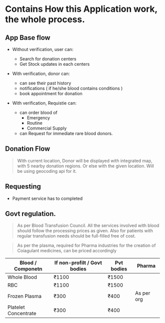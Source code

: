 # Contains How this Application work, the whole process.

## App Base flow

-   Without verification, user can:

    -   Search for donation centers
    -   Get Stock updates in each centers

-   With verification, donor can:

    -   can see their past history
    -   notifications ( if he/she blood contains conditions )
    -   book appointment for donation

-   With verification, Requistie can:
    -   can order blood of
        -   Emergency
        -   Routine
        -   Commercial Supply
    -   can Request for immediate rare blood donors.

## Donation Flow

> With current location, Donor will be displayed with integrated map, with 5 nearby donation regions. Or else with the given location. Will be using geocoding api for it.

## Requesting

-   Payment service has to completed

## Govt regulation.

> As per Blood Transfusion Council. All the services involved with blood should follow the processing prices as given. Also for patients with regular transfusion needs should be full-filled free of cost.

> As per the plasma, required for Pharma industries for the creation of Coiagulant medicines, can be priced accordingly

| Blood / Componetn    | If non-profilt / Govt bodies | Pvt bodies | Pharma     |
| -------------------- | ---------------------------- | ---------- | ---------- |
| Whole Blood          | ₹1100                        | ₹1500      |            |
| RBC                  | ₹1100                        | ₹1500      |            |
| Frozen Plasma        | ₹300                         | ₹400       | As per org |
| Platelet Concentrate | ₹300                         | ₹400       |            |
